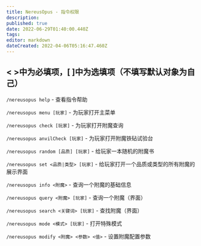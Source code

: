 ```yaml
---
title: NereusOpus - 指令权限
description: 
published: true
date: 2022-06-29T01:40:00.440Z
tags: 
editor: markdown
dateCreated: 2022-04-06T05:16:47.460Z
---
```


## < >中为必填项，[ ]中为选填项（不填写默认对象为自己）

`/nereusopus help` - 查看指令帮助

`/nereusopus menu [玩家]` - 为玩家打开主菜单

`/nereusopus check [玩家]` - 为玩家打开附魔查询

`/nereusopus anvilCheck [玩家]` - 为玩家打开附魔铁砧试验台

`/nereusopus random [品质] [玩家]` - 给玩家一本随机的附魔书

`/nereusopus set <品质|类型> [玩家]` - 给玩家打开一个品质或类型的所有附魔的展示界面

`/nereusopus info <附魔>` - 查询一个附魔的基础信息

`/nereusopus query <附魔> [玩家]` - 查询一个附魔（界面）

`/nereusopus search <关键词> [玩家]` - 查找附魔（界面）

`/nereusopus mode <模式> [玩家]` - 打开特殊模式

`/nereusopus modify <附魔> <参数> <值>` - 设置附魔配置参数
